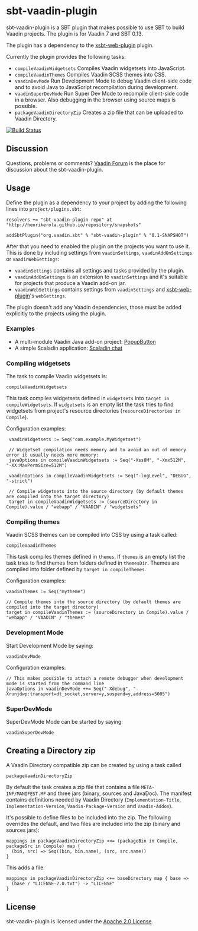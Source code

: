 # sbt-vaadin-plugin

sbt-vaadin-plugin is a SBT plugin that makes possible to use SBT to build Vaadin projects. The plugin is for Vaadin 7 and SBT 0.13.

The plugin has a dependency to the [xsbt-web-plugin](https://github.com/JamesEarlDouglas/xsbt-web-plugin) plugin.

Currently the plugin provides the following tasks:

 * `compileVaadinWidgetsets` Compiles Vaadin widgetsets into JavaScript.
 * `compileVaadinThemes` Compiles Vaadin SCSS themes into CSS.
 * `vaadinDevMode` Run Development Mode to debug Vaadin client-side code and to avoid Java to JavaScript recompilation during development.
 * `vaadinSuperDevMode` Run Super Dev Mode to recompile client-side code in a browser. Also debugging in the browser using source maps is possible.
 * `packageVaadinDirectoryZip` Creates a zip file that can be uploaded to Vaadin Directory.

[![Build Status](https://travis-ci.org/henrikerola/sbt-vaadin-plugin.png?branch=master)](https://travis-ci.org/henrikerola/sbt-vaadin-plugin)

## Discussion

Questions, problems or comments? [Vaadin Forum](https://vaadin.com/forum) is the place for discussion about the sbt-vaadin-plugin.

## Usage

Define the plugin as a dependency to your project by adding the following lines into `project/plugins.sbt`:

	resolvers += "sbt-vaadin-plugin repo" at "http://henrikerola.github.io/repository/snapshots"

    addSbtPlugin("org.vaadin.sbt" % "sbt-vaadin-plugin" % "0.1-SNAPSHOT")
    
After that you need to enabled the plugin on the projects you want to use it. This is done by including settings from `vaadinSettings`, `vaadinAddOnSettings` or `vaadinWebSettings`:

 * `vaadinSettings` contains all settings and tasks provided by the plugin.
 * `vaadinAddOnSettings` is an extension to `vaadinSettings` and it's suitable for projects that produce a Vaadin add-on jar.
 * `vaadinWebSettings` contains settings from `vaadinSettings` and [xsbt-web-plugin](https://github.com/JamesEarlDouglas/xsbt-web-plugin)'s `webSettings`.


The plugin doesn't add any Vaadin dependencies, those must be added explicitly to the projects using the plugin.

### Examples

 * A multi-module Vaadin Java add-on project: [PopupButton](https://github.com/henrikerola/PopupButton/tree/2.3)
 * A simple Scaladin application: [Scaladin chat](https://github.com/henrikerola/scaladin-chat/tree/scaladin-3.0)


### Compiling widgetsets

The task to compile Vaadin widgetsets is:

    compileVaadinWidgetsets
    
This task compiles widgetsets defined in `widgetsets` into `target in compileWidgetsets`. If `widgetsets` is an empty list the task tries to find widgetsets from project's resource directories (`resourceDirectories in Compile`).

Configuration examples:

     vaadinWidgetsets := Seq("com.example.MyWidgetset")

     // Widgetset compilation needs memory and to avoid an out of memory error it usually needs more memory:
     javaOptions in compileVaadinWidgetsets := Seq("-Xss8M", "-Xmx512M", "-XX:MaxPermSize=512M")
     
     vaadinOptions in compileVaadinWidgetsets := Seq("-logLevel", "DEBUG", "-strict")
     
     // Compile widgetsets into the source directory (by default themes are compiled into the target directory)
     target in compileVaadinWidgetsets := (sourceDirectory in Compile).value / "webapp" / "VAADIN" / "widgetsets"

### Compiling themes

Vaadin SCSS themes can be compiled into CSS by using a task called:

    compileVaadinThemes

This task compiles themes defined in `themes`. If `themes` is an empty list the task tries to find themes from folders defined in `themesDir`. Themes are compiled into folder defined by `target in compileThemes`.

Configuration examples:

    vaadinThemes := Seq("mytheme")

    // Compile themes into the source directory (by default themes are compiled into the target directory)
    target in compileVaadinThemes := (sourceDirectory in Compile).value / "webapp" / "VAADIN" / "themes"


### Development Mode

Start Development Mode by saying:

    vaadinDevMode
    

Configuration examples:

	// This makes possible to attach a remote debugger when development mode is started from the command line
    javaOptions in vaadinDevMode ++= Seq("-Xdebug", "-Xrunjdwp:transport=dt_socket,server=y,suspend=y,address=5005")


### SuperDevMode

SuperDevMode Mode can be started by saying:

    vaadinSuperDevMode


## Creating a Directory zip

A Vaadin Directory compatible zip can be created by using a task called

    packageVaadinDirectoryZip

By default the task creates a zip file that contains a file `META-INF/MANIFEST.MF` and three jars (binary, sources and JavaDoc). The manifest contains definitions needed by Vaadin Directory (`Implementation-Title`, 
`Implementation-Version`, `Vaadin-Package-Version` and `Vaadin-Addon`).

It's possible to define files to be included into the zip. The following overrides the default, and two files are included into the zip (binary and sources jars):

    mappings in packageVaadinDirectoryZip <<= (packageBin in Compile, packageSrc in Compile) map {
      (bin, src) => Seq((bin, bin.name), (src, src.name))
    }

This adds a file:

    mappings in packageVaadinDirectoryZip <+= baseDirectory map { base =>
      (base / "LICENSE-2.0.txt") -> "LICENSE"
    }

## License

sbt-vaadin-plugin is licensed under the [Apache 2.0 License](http://www.apache.org/licenses/LICENSE-2.0.html).
